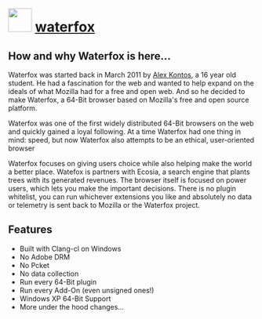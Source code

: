 # <img src="https://cdn.rawgit.com/chocolatey/chocolatey-coreteampackages/2171e76d9468526e4e792d20ac6b68e1a8fdc93a/icons/waterfox.png" width="48" height="48" /> [waterfox](https://chocolatey.org/packages/waterfox)

## How and why Waterfox is here...
Waterfox was started back in March 2011 by [Alex Kontos](https://github.com/MrAlex94), a 16 year old student.
He had a fascination for the web and wanted to help expand on the ideals of what Mozilla had for a free and open web.
And so he decided to make Waterfox, a 64-Bit browser based on Mozilla's free and open source platform.

Waterfox was one of the first widely distributed 64-Bit browsers on the web and quickly gained a loyal following.
At a time Waterfox had one thing in mind: speed, but now Waterfox also attempts to be an ethical, user-oriented browser

Waterfox focuses on giving users choice while also helping make the world a better place.
Watefox is partners with Ecosia, a search engine that plants trees with its generated revenues.
The browser itself is focused on power users, which lets you make the important decisions.
There is no plugin whitelist, you can run whichever extensions you like and absolutely no data or
telemetry is sent back to Mozilla or the Waterfox project.

## Features
- Built with Clang-cl on Windows
- No Adobe DRM
- No Pcket
- No data collection
- Run every 64-Bit plugin
- Run every Add-On (even unsigned ones!)
- Windows XP 64-Bit Support
- More under the hood changes...
